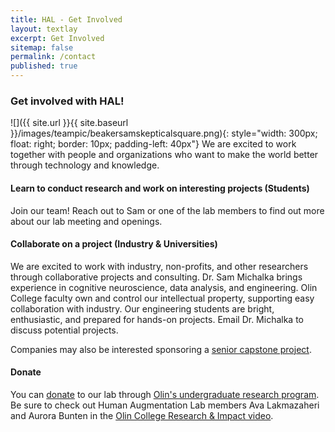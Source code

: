 ```yaml
---
title: HAL - Get Involved
layout: textlay
excerpt: Get Involved
sitemap: false
permalink: /contact
published: true
---
```


### Get involved with HAL!
![]({{ site.url }}{{ site.baseurl }}/images/teampic/beakersamskepticalsquare.png){: style="width: 300px; float: right; border: 10px; padding-left: 40px"}
We are excited to work together with people and organizations who want to make the world better through technology and knowledge. 
&nbsp;
  
  
#### Learn to conduct research and work on interesting projects (Students) 
Join our team! Reach out to Sam or one of the lab members to find out more about our lab meeting and openings.
&nbsp;

  
#### Collaborate on a project (Industry & Universities)
We are excited to work with industry, non-profits, and other researchers through collaborative projects and consulting. Dr. Sam Michalka brings experience in cognitive neuroscience, data analysis, and engineering. Olin College faculty own and control our intellectual property, supporting easy collaboration with industry. Our engineering students are bright, enthusiastic, and prepared for hands-on projects. Email Dr. Michalka to discuss potential projects.

Companies may also be interested sponsoring a [senior capstone project](http://www.olin.edu/collaborate/scope/).
&nbsp;
  
    
#### Donate 
You can [donate](https://www.olin.edu/invest/ways/making-your-gift-olin-college/) to our lab through [Olin's undergraduate research program](http://www.olin.edu/research-impact/urop/). Be sure to check out Human Augmentation Lab members Ava Lakmazaheri and Aurora Bunten in the [Olin College Research & Impact video](https://youtu.be/o9LgWtDR870).  
  
<!--<figure>
<img src="{{ site.url }}{{ site.baseurl }}/images/teampic/eegteam.png" width="95%">
</figure> -->
